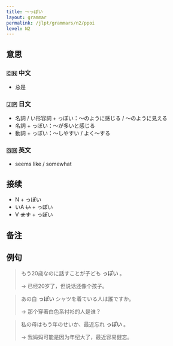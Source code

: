 ```yaml
---
title: 〜っぽい
layout: grammar
permalink: /jlpt/grammars/n2/ppoi
level: N2
---
```


## 意思

### 🇨🇳 中文

- 总是

### 🇯🇵 日文

- 名詞 / い形容詞 + っぽい：～のように感じる / ～のように見える
- 名詞 + っぽい：〜が多いと感じる
- 動詞 + っぽい：〜しやすい / よく〜する

### 🇬🇧 英文

- seems like / somewhat

## 接续

- N + っぽい
- いA ~~い~~ + っぽい
- V ~~ます~~ + っぽい

## 备注


## 例句

> もう20歳なのに話すことが子ども **っぽい** 。
>
> → 已经20岁了，但说话还像个孩子。

> あの白 **っぽい** シャツを着ている人は誰ですか。
>
> → 那个穿著白色系衬衫的人是谁？

> 私の母はもう年のせいか、最近忘れ **っぽい** 。
>
> → 我妈妈可能是因为年纪大了，最近容易健忘。

